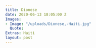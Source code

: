 ```yaml
---
title: Dionese
date: 2020-06-13 18:05:00 Z
Images:
- Image: "/uploads/Dionese,-Haiti.jpg"
  Quote: 
Extras: Haiti
layout: post
---
```


